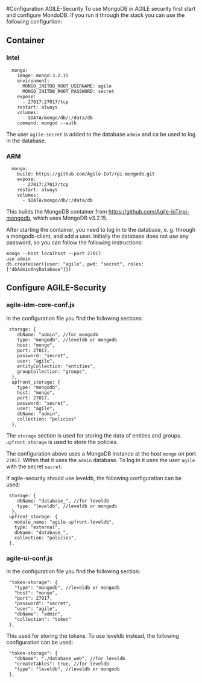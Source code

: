 #Configuration AGILE-Security
To use MongoDB in AGILE security first start and configure MondoDB. If you run it through the stack you can use the following configurtion:

## Container
### Intel

      mongo:
        image: mongo:3.2.15
        environment:
          MONGO_INITDB_ROOT_USERNAME: agile
          MONGO_INITDB_ROOT_PASSWORD: secret
        expose:
          - 27017:27017/tcp
        restart: always
        volumes:
          - $DATA/mongo/db/:/data/db
        command: mongod --auth

The user ```agile:secret``` is added to the database ```admin``` and ca be used to log in the database.

### ARM 

      mongo:
        build: https://github.com/Agile-IoT/rpi-mongodb.git
        expose:
          - 27017:27017/tcp
        restart: always
        volumes:
          - $DATA/mongo/db/:/data/db
This builds the MongoDB container from https://github.com/Agile-IoT/rpi-mongodb, which uses MongoDB v3.2.15.
      
After starting the container, you need to log in to the database, e. g. through a mongodb-client, and add a user. Initially the database does not use any password, so you can follow the following instructions:

    mongo --host localhost --port 27017
    use admin
    db.createUser({user: "agile", pwd: "secret", roles: ["dbAdminAnyDatabase"]})

## Configure AGILE-Security
### agile-idm-core-conf.js
In the configuration file you find the following sections:

     storage: {
        dbName: "admin", //for mongodb
        type: "mongodb", //leveldb or mongodb
        host: "mongo",
        port: 27017,
        password: "secret",
        user: "agile",
        entityCollection: "entities",
        groupCollection: "groups",
      },
      upfront_storage: {
        type: "mongodb",
        host: "mongo",
        port: 27017,
        password: "secret",
        user: "agile",
        dbName: "admin",
        collection: "policies"
      },
      
The ```storage``` section is used for storing the data of entities and groups. ```upfront_storage``` is used to store the policies.

The configuration above uses a MongoDB instance at the host ```mongo``` on port ```27017```. Within that it uses the ```admin``` database. 
To log in it uses the user ```agile``` with the secret ```secret```.

If agile-security should use leveldb, the following configuration can be used:

     storage: {
        dbName: "database_", //for leveldb
        type: "leveldb", //leveldb or mongodb
      },
     upfront_storage: {
       module_name: "agile-upfront-leveldb",
       type: "external",
       dbName: "database_",
       collection: "policies",
     },
     
### agile-ui-conf.js
In the configuration file you find the following section:

     "token-storage": {
       "type": "mongodb", //leveldb or mongodb
       "host": "mongo",
       "port": 27017,
       "password": "secret",
       "user": "agile",
       "dbName": "admin",
       "collection": "token"
     },

This used for storing the tokens.
To use leveldb instead, the following configuration can be used:

     "token-storage": {
       "dbName": "./database_web", //for leveldb
       "createTables": true, //for leveldb
       "type": "leveldb", //leveldb or mongodb
     },